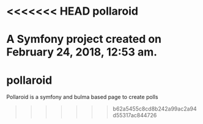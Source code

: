 <<<<<<< HEAD
pollaroid
=========

A Symfony project created on February 24, 2018, 12:53 am.
=======
# pollaroid
Pollaroid is a symfony and bulma based page to create polls
>>>>>>> b62a5455c8cd8b242a99ac2a94d55317ac844726
